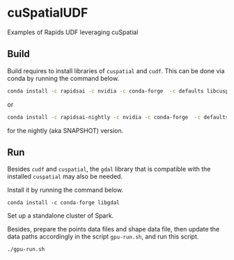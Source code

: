 # cuSpatialUDF

Examples of Rapids UDF leveraging cuSpatial

## Build
Build requires to install libraries of `cuspatial` and `cudf`. This can be done via conda by running the command below.
```Bash
conda install -c rapidsai -c nvidia -c conda-forge  -c defaults libcuspatial=22.02
```
or
```Bash
conda install -c rapidsai-nightly -c nvidia -c conda-forge  -c defaults libcuspatial=22.04
```
for the nightly (aka SNAPSHOT) version.

## Run
Besides `cudf` and `cuspatial`, the `gdal` library that is compatible with the installed `cuspatial` may also be needed.

Install it by running the command below.
```
conda install -c conda-forge libgdal
```
Set up a standalone cluster of Spark.

Besides, prepare the points data files and shape data file, then update the data paths accordingly in the script `gpu-run.sh`, and run this script.
 ```Bash
 ./gpu-run.sh
 ```